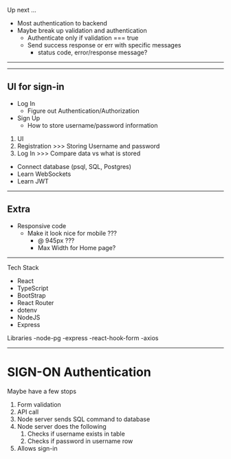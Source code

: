 Up next ...
- Most authentication to backend
- Maybe break up validation and authentication
  - Authenticate only if validation === true
  - Send success response or err with specific messages
    - status code, error/response message? 

____________________
____________________

## UI for sign-in
  - Log In
    - Figure out Authentication/Authorization
  - Sign Up
    - How to store username/password information

1. UI 
2. Registration >>> Storing Username and password
3. Log In >>> Compare data vs what is stored

- Connect database (psql, SQL, Postgres)
- Learn WebSockets
- Learn JWT

____________________
## Extra

- Responsive code 
  - Make it look nice for mobile ??? 
    - @ 945px ??? 
    - Max Width for Home page?
____________________

Tech Stack
- React
- TypeScript
- BootStrap
- React Router
- dotenv
- NodeJS
- Express

Libraries
-node-pg
-express
-react-hook-form
-axios

__________________________

# SIGN-ON Authentication
Maybe have a few stops
1. Form validation
2. API call
3. Node server sends SQL command to database
4. Node server does the following
   1. Checks if username exists in table
   2. Checks if password in username row
5. Allows sign-in
